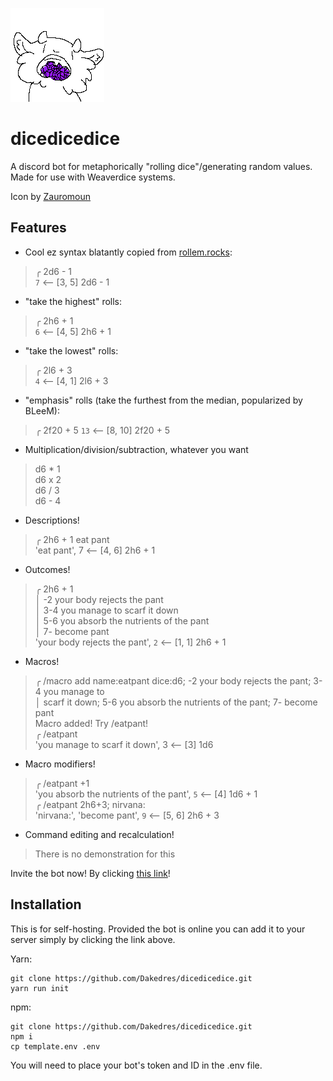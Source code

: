 ![an image of the eater](./assets/eater-transparent.png)
# dicedicedice

A discord bot for metaphorically "rolling dice"/generating random values. Made for use with Weaverdice systems.

Icon by [Zauromoun](https://www.tumblr.com/zauromoun)

## Features
- Cool ez syntax blatantly copied from [rollem.rocks](https://rollem.rocks):
> ╭ 2d6 - 1  
> ` 7 ` ⟵ [3, 5] 2d6 - 1
- "take the highest" rolls:
> ╭ 2h6 + 1  
> ` 6 ` ⟵ [4, 5] 2h6 + 1
- "take the lowest" rolls:
> ╭ 2l6 + 3  
> ` 4 ` ⟵ [4, 1] 2l6 + 3
- "emphasis" rolls (take the furthest from the median, popularized by BLeeM):
> ╭ 2f20 + 5
> ` 13 ` ⟵ [8, 10] 2f20 + 5
- Multiplication/division/subtraction, whatever you want
> d6 * 1  
> d6 x 2  
> d6 / 3  
> d6 - 4
- Descriptions!
> ╭ 2h6 + 1 eat pant  
> 'eat pant',  7  ⟵ [4, 6] 2h6 + 1
- Outcomes!
> ╭ 2h6 + 1  
> │ -2 your body rejects the pant  
> │ 3-4 you manage to scarf it down  
> │ 5-6 you absorb the nutrients of the pant  
> │ 7- become pant  
> 'your body rejects the pant', ` 2 ` ⟵ [1, 1] 2h6 + 1
- Macros!
> ╭ /macro add name:eatpant dice:d6; -2 your body rejects the pant; 3-4 you manage to  
> │ scarf it down; 5-6 you absorb the nutrients of the pant; 7- become pant  
> Macro added! Try /eatpant!  
> ╭ /eatpant  
> 'you manage to scarf it down',  3  ⟵ [3] 1d6  
- Macro modifiers!
> ╭ /eatpant +1  
> 'you absorb the nutrients of the pant', ` 5 ` ⟵ [4] 1d6 + 1  
> ╭ /eatpant 2h6+3; nirvana:    
> 'nirvana:', 'become pant', ` 9 ` ⟵ [5, 6] 2h6 + 3
- Command editing and recalculation!  
> There is no demonstration for this

Invite the bot now! By clicking [this link](https://discord.com/oauth2/authorize?client_id=1108595011026686002&permissions=3072&scope=bot)!

## Installation

This is for self-hosting. Provided the bot is online you can add it to your server simply by clicking the link above.

Yarn:
```
git clone https://github.com/Dakedres/dicedicedice.git
yarn run init
```
npm:
```
git clone https://github.com/Dakedres/dicedicedice.git
npm i
cp template.env .env
```

You will need to place your bot's token and ID in the .env file.